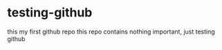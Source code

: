 # testing-github
this my first github repo
this repo contains nothing important, just testing github
